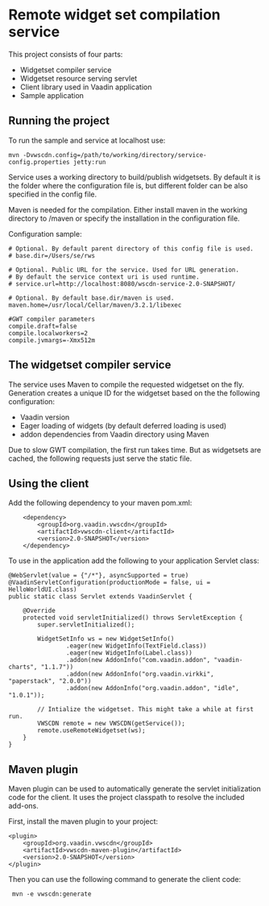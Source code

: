 
Remote widget set compilation service
===

This project consists of four parts:
 - Widgetset compiler service
 - Widgetset resource serving servlet
 - Client library used in Vaadin application
 - Sample application
 
Running the project
---

To run the sample and service at localhost use:

    mvn -Dvwscdn.config=/path/to/working/directory/service-config.properties jetty:run


Service uses a working directory to build/publish widgetsets. By default it is the folder where the configuration 
file is, but different folder can be also specified in the config file.

Maven is needed for the compilation. Either install maven in the working directory to <workdir>/maven or
specify the installation in the configuration file.

Configuration sample:

    # Optional. By default parent directory of this config file is used. 
    # base.dir=/Users/se/rws
    
    # Optional. Public URL for the service. Used for URL generation.
    # By default the service context uri is used runtime.
    # service.url=http://localhost:8080/wscdn-service-2.0-SNAPSHOT/
      
    # Optional. By default base.dir/maven is used.
    maven.home=/usr/local/Cellar/maven/3.2.1/libexec
    
    #GWT compiler parameters
    compile.draft=false
    compile.localworkers=2
    compile.jvmargs=-Xmx512m


The widgetset compiler service
---
The service uses Maven to compile the requested widgetset on the fly. Generation creates a unique ID for the widgetset based on the the following configuration:
- Vaadin version 
- Eager loading of widgets (by default deferred loading is used)
- addon dependencies from Vaadin directory using Maven

Due to slow GWT compilation, the first run takes time. But as widgetsets are cached, the following requests just serve the static file.


Using the client
---

Add the following dependency to your maven pom.xml:

        <dependency>
            <groupId>org.vaadin.vwscdn</groupId>
            <artifactId>vwscdn-client</artifactId>
            <version>2.0-SNAPSHOT</version>
        </dependency>


To use in the application add the following to your application Servlet class:


    @WebServlet(value = {"/*"}, asyncSupported = true)
    @VaadinServletConfiguration(productionMode = false, ui = HelloWorldUI.class)
    public static class Servlet extends VaadinServlet {

        @Override
        protected void servletInitialized() throws ServletException {
            super.servletInitialized();

            WidgetSetInfo ws = new WidgetSetInfo()
                    .eager(new WidgetInfo(TextField.class))
                    .eager(new WidgetInfo(Label.class))
                    .addon(new AddonInfo("com.vaadin.addon", "vaadin-charts", "1.1.7"))
                    .addon(new AddonInfo("org.vaadin.virkki", "paperstack", "2.0.0"))
                    .addon(new AddonInfo("org.vaadin.addon", "idle", "1.0.1"));

            // Intialize the widgetset. This might take a while at first run.
            VWSCDN remote = new VWSCDN(getService());
            remote.useRemoteWidgetset(ws);
        }
    }

Maven plugin
---

Maven plugin can be used to automatically generate the servlet initialization code for the client. It uses the project classpath to resolve the included add-ons. 

First, install the maven plugin to your project:

    <plugin>
        <groupId>org.vaadin.vwscdn</groupId>
        <artifactId>vwscdn-maven-plugin</artifactId>
        <version>2.0-SNAPSHOT</version>
    </plugin>


Then you can use the following command to generate the client code:

     mvn -e vwscdn:generate
     
